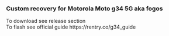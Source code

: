 ### Custom recovery for Motorola Moto g34 5G aka fogos
<p>To download see release section<br>
To flash see official guide https://rentry.co/g34_guide</p>
